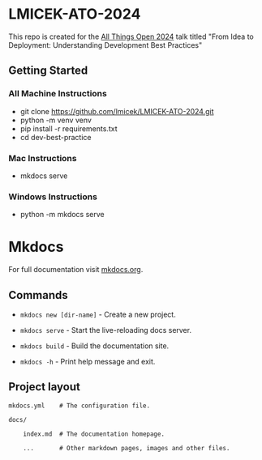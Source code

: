 # LMICEK-ATO-2024
This repo is created for the [All Things Open 2024](https://2024.allthingsopen.org/schedule) talk titled "From Idea to Deployment: Understanding Development Best Practices"

## Getting Started

### All Machine Instructions
- git clone https://github.com/lmicek/LMICEK-ATO-2024.git
- python -m venv venv
- pip install -r requirements.txt
- cd dev-best-practice

### Mac Instructions

- mkdocs serve

### Windows Instructions

- python -m mkdocs serve

# Mkdocs
For full documentation visit [mkdocs.org](https://www.mkdocs.org).

## Commands
* `mkdocs new [dir-name]` - Create a new project.

* `mkdocs serve` - Start the live-reloading docs server.

* `mkdocs build` - Build the documentation site.

* `mkdocs -h` - Print help message and exit.

 
## Project layout

    mkdocs.yml    # The configuration file.

    docs/

        index.md  # The documentation homepage.

        ...       # Other markdown pages, images and other files.

 